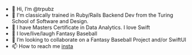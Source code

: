 - 👋 Hi, I’m @trpubz
- 📖 I'm classically trained in Ruby/Rails Backend Dev from the Turing School of Software and Design.
- 🌱 I have Masters Certificate in Data Analytics.  I love Swift
- 💞️ I love/live/laugh Fantasy Baseball
- 👀 I’m looking to collaborate on a Fantasy Baseball Project and/or SwiftUI
- 📫 How to reach me [insta](instagram.com/trpubz)

<!---
trpubz/trpubz is a ✨ special ✨ repository because its `README.md` (this file) appears on your GitHub profile.
You can click the Preview link to take a look at your changes.
--->
